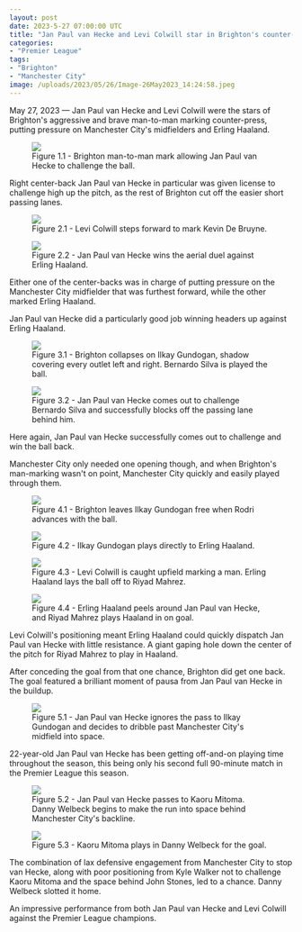 ```yaml
---
layout: post
date: 2023-5-27 07:00:00 UTC
title: "Jan Paul van Hecke and Levi Colwill star in Brighton's counter-press"
categories: 
- "Premier League"
tags: 
- "Brighton" 
- "Manchester City" 
image: /uploads/2023/05/26/Image-26May2023_14:24:58.jpeg
---
```


May 27, 2023 — Jan Paul van Hecke and Levi Colwill were the stars of Brighton's aggressive and brave man-to-man marking counter-press, putting pressure on Manchester City's midfielders and Erling Haaland.

<!---more--->

<figure>
    <img src="https://tacticsjournal.com/uploads/2023/05/26/Image-26May2023_14:24:58.jpeg">
    <figcaption>Figure 1.1 - Brighton man-to-man mark allowing Jan Paul van Hecke to challenge the ball.</figcaption>
</figure> 

Right center-back Jan Paul van Hecke in particular was given license to challenge high up the pitch, as the rest of Brighton cut off the easier short passing lanes.

<figure>
    <img src="https://tacticsjournal.com/uploads/2023/05/26/Image-26May2023_14:25:12.jpeg">
    <figcaption>Figure 2.1 - Levi Colwill steps forward to mark Kevin De Bruyne.</figcaption>
</figure> 

<figure>
    <img src="https://tacticsjournal.com/uploads/2023/05/26/Image-26May2023_14:25:26.jpeg">
    <figcaption>Figure 2.2 - Jan Paul van Hecke wins the aerial duel against Erling Haaland.</figcaption>
</figure> 

Either one of the center-backs was in charge of putting pressure on the Manchester City midfielder that was furthest forward, while the other marked Erling Haaland.

Jan Paul van Hecke did a particularly good job winning headers up against Erling Haaland.

<figure>
    <img src="https://tacticsjournal.com/uploads/2023/05/26/Image-26May2023_14:25:55.jpeg">
    <figcaption>Figure 3.1 - Brighton collapses on Ilkay Gundogan, shadow covering every outlet left and right. Bernardo Silva is played the ball.</figcaption>
</figure> 

<figure>
    <img src="https://tacticsjournal.com/uploads/2023/05/26/Image-26May2023_14:26:06.jpeg">
    <figcaption>Figure 3.2 - Jan Paul van Hecke comes out to challenge Bernardo Silva and successfully blocks off the passing lane behind him.</figcaption>
</figure> 

Here again, Jan Paul van Hecke successfully comes out to challenge and win the ball back.

Manchester City only needed one opening though, and when Brighton's man-marking wasn't on point, Manchester City quickly and easily played through them.

<figure>
    <img src="https://tacticsjournal.com/uploads/2023/05/26/Image-26May2023_14:26:21.jpeg">
    <figcaption>Figure 4.1 - Brighton leaves Ilkay Gundogan free when Rodri advances with the ball.</figcaption>
</figure> 

<figure>
    <img src="https://tacticsjournal.com/uploads/2023/05/26/Image-26May2023_14:26:32.jpeg">
    <figcaption>Figure 4.2 - Ilkay Gundogan plays directly to Erling Haaland.</figcaption>
</figure> 

<figure>
    <img src="https://tacticsjournal.com/uploads/2023/05/26/Image-26May2023_14:26:47.jpeg">
    <figcaption>Figure 4.3 - Levi Colwill is caught upfield marking a man. Erling Haaland lays the ball off to Riyad Mahrez.</figcaption>
</figure> 

<figure>
    <img src="https://tacticsjournal.com/uploads/2023/05/26/Image-26May2023_14:26:59.jpeg">
    <figcaption>Figure 4.4 - Erling Haaland peels around Jan Paul van Hecke, and Riyad Mahrez plays Haaland in on goal.</figcaption>
</figure> 

Levi Colwill's positioning meant Erling Haaland could quickly dispatch Jan Paul van Hecke with little resistance. A giant gaping hole down the center of the pitch for Riyad Mahrez to play in Haaland.

After conceding the goal from that one chance, Brighton did get one back. The goal featured a brilliant moment of pausa from Jan Paul van Hecke in the buildup.

<figure>
    <img src="https://tacticsjournal.com/uploads/2023/05/26/Image-26May2023_14:27:14.jpeg">
    <figcaption>Figure 5.1 - Jan Paul van Hecke ignores the pass to Ilkay Gundogan and decides to dribble past Manchester City's midfield into space.</figcaption>
</figure> 

22-year-old Jan Paul van Hecke has been getting off-and-on playing time throughout the season, this being only his second full 90-minute match in the Premier League this season. 

<figure>
    <img src="https://tacticsjournal.com/uploads/2023/05/26/Image-26May2023_14:27:26.jpeg">
    <figcaption>Figure 5.2 - Jan Paul van Hecke passes to Kaoru Mitoma. Danny Welbeck begins to make the run into space behind Manchester City's backline.</figcaption>
</figure> 

<figure>
    <img src="https://tacticsjournal.com/uploads/2023/05/26/Image-26May2023_14:27:36.jpeg">
    <figcaption>Figure 5.3 - Kaoru Mitoma plays in Danny Welbeck for the goal.</figcaption>
</figure> 

The combination of lax defensive engagement from Manchester City to stop van Hecke, along with poor positioning from Kyle Walker not to challenge Kaoru Mitoma and the space behind John Stones, led to a chance. Danny Welbeck slotted it home.

An impressive performance from both Jan Paul van Hecke and Levi Colwill against the Premier League champions.
